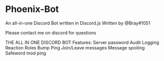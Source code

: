 # Phoenix-Bot
An all-in-one Discord Bot written in Discord.js
Written by @Bray#1051

Please contact me on discord for questions


THE ALL IN ONE DISCORD BOT
Features:
Server password
Audit Logging
Reaction Roles
Bump Ping
Join/Leave messages
Message spoiling
Safeword mod ping
